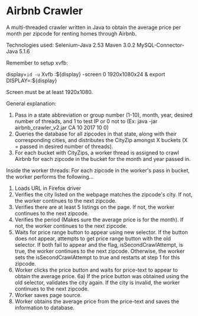 # Airbnb Crawler

A multi-threaded crawler written in Java to obtain the average price per month per zipcode for renting homes through Airbnb.

Technologies used:
Selenium-Java 2.53
Maven 3.0.2
MySQL-Connector-Java 5.1.6

Remember to setup xvfb:

display=`id -u`
Xvfb :${display} -screen 0 1920x1080x24 &
export DISPLAY=:${display}

Screen must be at least 1920x1080.

General explanation:
1) Pass in a state abbreviation or group number (1-10), month, year, desired number of threads, and 1 to test IP or 0 not to (Ex: java -jar airbnb_crawler_v2.jar CA 10 2017 10 0)
2) Queries the database for all zipcodes in that state, along with their corresponding cities, and distributes the CityZip amongst X buckets (X = passed in desired number of threads).
3) For each bucket with CityZips, a worker thread is assigned to crawl Airbnb for each zipcode in the bucket for the month and year passed in.

Inside the worker threads:
For each zipcode in the worker's pass in bucket, the worker performs the following...
1) Loads URL in Firefox driver
2) Verifies the city listed on the webpage matches the zipcode's city. If not, the worker continues to the next zipcode.
3) Verifies there are at least 5 listings on the page. If not, the worker continues to the next zipcode.
4) Verifies the period (Makes sure the average price is for the month). If not, the worker continues to the next zipcode.
5) Waits for price range button to appear using new selector. If the button does not appear, attempts to get price range button with the old selector. If both fail to appear and the flag, isSecondCrawlAttempt, is true, the worker continues to the next zipcode. Otherwise, the worker sets the isSecondCrawlAttempt to true and restarts at step 1 for this zipcode. 
6) Worker clicks the price button and waits for price-text to appear to obtain the average price.
6a) If the price button was obtained using the old selector, validates the city again. If the city is invalid, the worker continues to the next zipcode.
7) Worker saves page source.
8) Worker obtains the average price from the price-text and saves the information to database.

